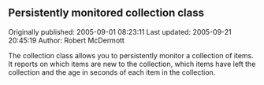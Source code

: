 ## Persistently monitored collection class 
Originally published: 2005-09-01 08:23:11 
Last updated: 2005-09-21 20:45:19 
Author: Robert McDermott 
 
The collection class allows you to persistently monitor a collection of items. It reports on which items are new to the collection, which items have left the collection and the age in seconds of each item in the collection.